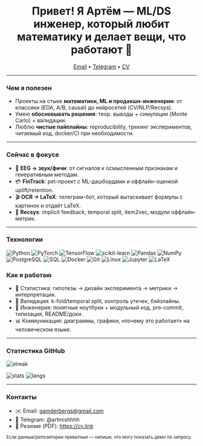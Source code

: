 
<h1 align="center">Привет! Я Артём — ML/DS инженер, который любит математику и делает вещи, что работают 🚀</h1>

<p align="center">
  <a href="mailto:gamderbergs@gmail.com">Email</a> •
  <a href="https://t.me/artmishhhh">Telegram</a> •
  <a href="https://cv.link">CV</a>
</p>

---

### Чем я полезен

- Проекты на стыке **математики, ML и продакшн-инженерии**: от классики (EDA, A/B, causal) до нейросетей (CV/NLP/Recsys).
- Умею **обосновывать решения**: теор. выводы + симуляции (Monte Carlo) + валидации.
- Люблю **чистые пайплайны**: reproducibility, трекинг экспериментов, читаемый код, docker/CI при необходимости.

---

### Сейчас в фокусе
- 🧠 **EEG → звук/фичи**: от сигналов к осмысленным признакам и генеративным методам.  
- 💳 **FinTrack**: pet-проект с ML-дашбордами и оффлайн-оценкой uplift/retention.  
- 🎬 **OCR → LaTeX**: телеграм-бот, который вытаскивает формулы с картинок и отдаёт LaTeX.  
- 🎥 **Recsys**: implicit feedback, temporal split, item2vec, модули оффлайн-метрик.

---

### Технологии

<p>
  <img alt="Python" src="https://img.shields.io/badge/Python-3776AB?logo=python&logoColor=white">
  <img alt="PyTorch" src="https://img.shields.io/badge/PyTorch-EE4C2C?logo=pytorch&logoColor=white">
  <img alt="TensorFlow" src="https://img.shields.io/badge/TensorFlow-FF6F00?logo=tensorflow&logoColor=white">
  <img alt="scikit-learn" src="https://img.shields.io/badge/sklearn-F7931E?logo=scikitlearn&logoColor=white">
  <img alt="Pandas" src="https://img.shields.io/badge/Pandas-150458?logo=pandas&logoColor=white">
  <img alt="NumPy" src="https://img.shields.io/badge/NumPy-013243?logo=numpy&logoColor=white">
  <img alt="PostgreSQL" src="https://img.shields.io/badge/PostgreSQL-4169E1?logo=postgresql&logoColor=white">
  <img alt="SQL" src="https://img.shields.io/badge/SQL-2F4858?logo=databricks&logoColor=white">
  <img alt="Docker" src="https://img.shields.io/badge/Docker-2496ED?logo=docker&logoColor=white">
  <img alt="Git" src="https://img.shields.io/badge/Git-F05032?logo=git&logoColor=white">
  <img alt="Linux" src="https://img.shields.io/badge/Linux-000000?logo=linux&logoColor=white">
  <img alt="Jupyter" src="https://img.shields.io/badge/Jupyter-F37626?logo=jupyter&logoColor=white">
  <img alt="LaTeX" src="https://img.shields.io/badge/LaTeX-008080?logo=latex&logoColor=white">
</p>



### Как я работаю

- 📐 Статистика: гипотезы → дизайн эксперимента → метрики → интерпретация.  
- 🧪 Валидация: k-fold/temporal split, контроль утечек, бэйзлайны.  
- 🧰 Инженерия: понятные ноутбуки + модульный код, pre-commit, типизация, README/доки.  
- 📊 Коммуникация: диаграммы, графики, «почему это работает» на человеческом языке.

---

### Статистика GitHub

<p>
  <img src="https://github-readme-streak-stats.herokuapp.com/?user=YOUR_USERNAME" alt="streak" />
</p>
<p>
  <img src="https://github-readme-stats.vercel.app/api?username=YOUR_USERNAME&show_icons=true&rank_icon=github" alt="stats" />
  <img src="https://github-readme-stats.vercel.app/api/top-langs/?username=YOUR_USERNAME&layout=compact" alt="langs" />
</p>

---

### Контакты

- ✉️ Email: gamderbergs@gmail.com  
- 💬 Telegram: @artmishhhh 
- 📄 Резюме (PDF): https://cv.link

<sub>Если данные/репозитории приватные — напиши, что могу показать демо по запросу.</sub>
